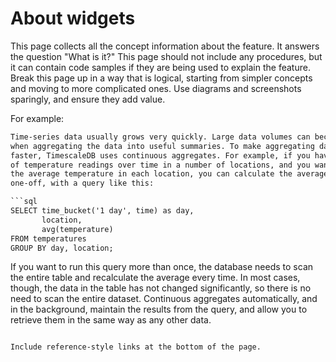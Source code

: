 # About widgets

This page collects all the concept information about the feature. It answers the
question "What is it?" This page should not include any procedures, but it can
contain code samples if they are being used to explain the feature. Break this
page up in a way that is logical, starting from simpler concepts and moving to
more complicated ones. Use diagrams and screenshots sparingly, and ensure they add
value.

For example:

```txt
Time-series data usually grows very quickly. Large data volumes can become slow
when aggregating the data into useful summaries. To make aggregating data
faster, TimescaleDB uses continuous aggregates. For example, if you have a table
of temperature readings over time in a number of locations, and you want to find
the average temperature in each location, you can calculate the average as a
one-off, with a query like this:

```sql
SELECT time_bucket('1 day', time) as day,
       location,
       avg(temperature)
FROM temperatures
GROUP BY day, location;
```

If you want to run this query more than once, the database needs to scan the
entire table and recalculate the average every time. In most cases, though, the
data in the table has not changed significantly, so there is no need to scan the
entire dataset. Continuous aggregates automatically, and in the background,
maintain the results from the query, and allow you to retrieve them in the same
way as any other data.

```

Include reference-style links at the bottom of the page.
